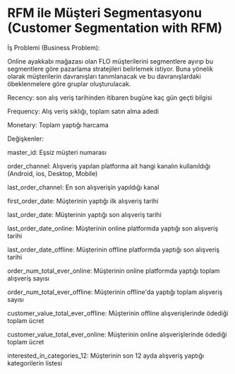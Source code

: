 # RFM ile Müşteri Segmentasyonu (Customer Segmentation with RFM)

İş Problemi (Business Problem):

Online ayakkabı mağazası olan FLO müşterilerini segmentlere ayırıp bu segmentlere göre pazarlama
stratejileri belirlemek istiyor. Buna yönelik olarak müşterilerin davranışları tanımlanacak ve bu
davranışlardaki öbeklenmelere göre gruplar oluşturulacak.


Recency: son alış veriş tarihinden itibaren bugüne kaç gün geçti bilgisi

Frequency: Alış veriş sıklığı, toplam satın alma adedi

Monetary: Toplam yaptığı harcama


Değişkenler:

master_id: Eşsiz müşteri numarası

order_channel: Alışveriş yapılan platforma ait hangi kanalın kullanıldığı (Android, ios, Desktop, Mobile)

last_order_channel: En son alışverişin yapıldığı kanal

first_order_date: Müşterinin yaptığı ilk alışveriş tarihi

last_order_date: Müşterinin yaptığı son alışveriş tarihi

last_order_date_online: Müşterinin online platformda yaptığı son alışveriş tarihi

last_order_date_offline: Müşterinin offline platformda yaptığı son alışveriş tarihi

order_num_total_ever_online: Müşterinin online platformda yaptığı toplam alışveriş sayısı

order_num_total_ever_offline: Müşterinin offline'da yaptığı toplam alışveriş sayısı

customer_value_total_ever_offline: Müşterinin offline alışverişlerinde ödediği toplam ücret

customer_value_total_ever_online: Müşterinin online alışverişlerinde ödediği toplam ücret

interested_in_categories_12: Müşterinin son 12 ayda alışveriş yaptığı kategorilerin listesi
